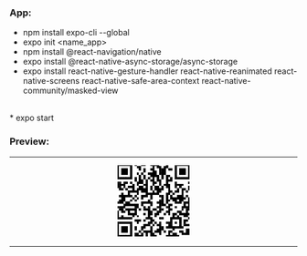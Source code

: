 ### App:
* npm install expo-cli --global<br>
* expo init <name_app><br>
* npm install @react-navigation/native<br>
* expo install @react-native-async-storage/async-storage<br>
* expo install react-native-gesture-handler react-native-reanimated react-native-screens react-native-safe-area-context react-native-community/masked-view
<br>
* expo start<br>


### Preview:
<hr> 
     <p align="center">
     <img src="./image/app-navigation.png" width="25%" alt="">
     </p>
<hr>